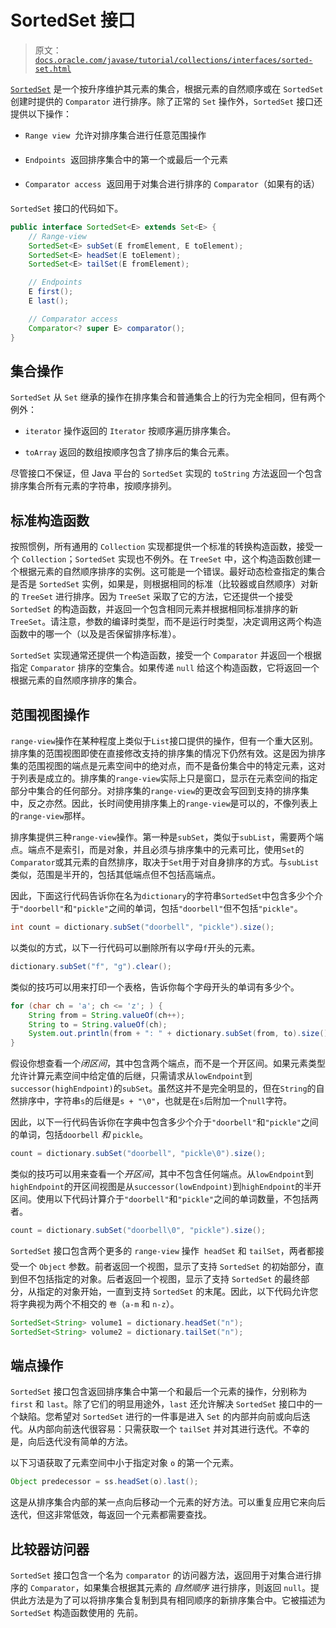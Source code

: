# SortedSet 接口

> 原文：[`docs.oracle.com/javase/tutorial/collections/interfaces/sorted-set.html`](https://docs.oracle.com/javase/tutorial/collections/interfaces/sorted-set.html)

[`SortedSet`](https://docs.oracle.com/javase/8/docs/api/java/util/SortedSet.html) 是一个按升序维护其元素的集合，根据元素的自然顺序或在 `SortedSet` 创建时提供的 `Comparator` 进行排序。除了正常的 `Set` 操作外，`SortedSet` 接口还提供以下操作：

+   `Range view`  允许对排序集合进行任意范围操作

+   `Endpoints`  返回排序集合中的第一个或最后一个元素

+   `Comparator access`  返回用于对集合进行排序的 `Comparator`（如果有的话）

`SortedSet` 接口的代码如下。

```java
public interface SortedSet<E> extends Set<E> {
    // Range-view
    SortedSet<E> subSet(E fromElement, E toElement);
    SortedSet<E> headSet(E toElement);
    SortedSet<E> tailSet(E fromElement);

    // Endpoints
    E first();
    E last();

    // Comparator access
    Comparator<? super E> comparator();
}

```

## 集合操作

`SortedSet` 从 `Set` 继承的操作在排序集合和普通集合上的行为完全相同，但有两个例外：

+   `iterator` 操作返回的 `Iterator` 按顺序遍历排序集合。

+   `toArray` 返回的数组按顺序包含了排序后的集合元素。

尽管接口不保证，但 Java 平台的 `SortedSet` 实现的 `toString` 方法返回一个包含排序集合所有元素的字符串，按顺序排列。

## 标准构造函数

按照惯例，所有通用的 `Collection` 实现都提供一个标准的转换构造函数，接受一个 `Collection`；`SortedSet` 实现也不例外。在 `TreeSet` 中，这个构造函数创建一个根据元素的自然顺序排序的实例。这可能是一个错误。最好动态检查指定的集合是否是 `SortedSet` 实例，如果是，则根据相同的标准（比较器或自然顺序）对新的 `TreeSet` 进行排序。因为 `TreeSet` 采取了它的方法，它还提供一个接受 `SortedSet` 的构造函数，并返回一个包含相同元素并根据相同标准排序的新 `TreeSet`。请注意，参数的编译时类型，而不是运行时类型，决定调用这两个构造函数中的哪一个（以及是否保留排序标准）。

`SortedSet` 实现通常还提供一个构造函数，接受一个 `Comparator` 并返回一个根据指定 `Comparator` 排序的空集合。如果传递 `null` 给这个构造函数，它将返回一个根据元素的自然顺序排序的集合。

## 范围视图操作

`range-view`操作在某种程度上类似于`List`接口提供的操作，但有一个重大区别。排序集的范围视图即使在直接修改支持的排序集的情况下仍然有效。这是因为排序集的范围视图的端点是元素空间中的绝对点，而不是备份集合中的特定元素，这对于列表是成立的。排序集的`range-view`实际上只是窗口，显示在元素空间的指定部分中集合的任何部分。对排序集的`range-view`的更改会写回到支持的排序集中，反之亦然。因此，长时间使用排序集上的`range-view`是可以的，不像列表上的`range-view`那样。

排序集提供三种`range-view`操作。第一种是`subSet`，类似于`subList`，需要两个端点。端点不是索引，而是对象，并且必须与排序集中的元素可比，使用`Set`的`Comparator`或其元素的自然排序，取决于`Set`用于对自身排序的方式。与`subList`类似，范围是半开的，包括其低端点但不包括高端点。

因此，下面这行代码告诉你在名为`dictionary`的字符串`SortedSet`中包含多少个介于`"doorbell"`和`"pickle"`之间的单词，包括`"doorbell"`但不包括`"pickle"`。

```java
int count = dictionary.subSet("doorbell", "pickle").size();

```

以类似的方式，以下一行代码可以删除所有以字母`f`开头的元素。

```java
dictionary.subSet("f", "g").clear();

```

类似的技巧可以用来打印一个表格，告诉你每个字母开头的单词有多少个。

```java
for (char ch = 'a'; ch <= 'z'; ) {
    String from = String.valueOf(ch++);
    String to = String.valueOf(ch);
    System.out.println(from + ": " + dictionary.subSet(from, to).size());
}

```

假设你想查看一个*闭区间*，其中包含两个端点，而不是一个开区间。如果元素类型允许计算元素空间中给定值的后继，只需请求从`lowEndpoint`到`successor(highEndpoint)`的`subSet`。虽然这并不是完全明显的，但在`String`的自然排序中，字符串`s`的后继是`s + "\0"`，也就是在`s`后附加一个`null`字符。

因此，以下一行代码告诉你在字典中包含多少个介于`"doorbell"`和`"pickle"`之间的单词，包括`doorbell` *和* `pickle`。

```java
count = dictionary.subSet("doorbell", "pickle\0").size();

```

类似的技巧可以用来查看一个*开区间*，其中不包含任何端点。从`lowEndpoint`到`highEndpoint`的开区间视图是从`successor(lowEndpoint)`到`highEndpoint`的半开区间。使用以下代码计算介于`"doorbell"`和`"pickle"`之间的单词数量，不包括两者。

```java
count = dictionary.subSet("doorbell\0", "pickle").size();

```

`SortedSet` 接口包含两个更多的 `range-view` 操作  `headSet` 和 `tailSet`，两者都接受一个 `Object` 参数。前者返回一个视图，显示了支持 `SortedSet` 的初始部分，直到但不包括指定的对象。后者返回一个视图，显示了支持 `SortedSet` 的最终部分，从指定的对象开始，一直到支持 `SortedSet` 的末尾。因此，以下代码允许您将字典视为两个不相交的 `卷`（`a-m` 和 `n-z`）。

```java
SortedSet<String> volume1 = dictionary.headSet("n");
SortedSet<String> volume2 = dictionary.tailSet("n");

```

## 端点操作

`SortedSet` 接口包含返回排序集合中第一个和最后一个元素的操作，分别称为 `first` 和 `last`。除了它们的明显用途外，`last` 还允许解决 `SortedSet` 接口中的一个缺陷。您希望对 `SortedSet` 进行的一件事是进入 `Set` 的内部并向前或向后迭代。从内部向前迭代很容易：只需获取一个 `tailSet` 并对其进行迭代。不幸的是，向后迭代没有简单的方法。

以下习语获取了元素空间中小于指定对象 `o` 的第一个元素。

```java
Object predecessor = ss.headSet(o).last();

```

这是从排序集合内部的某一点向后移动一个元素的好方法。可以重复应用它来向后迭代，但这非常低效，每返回一个元素都需要查找。

## 比较器访问器

`SortedSet` 接口包含一个名为 `comparator` 的访问器方法，返回用于对集合进行排序的 `Comparator`，如果集合根据其元素的 *自然顺序* 进行排序，则返回 `null`。提供此方法是为了可以将排序集合复制到具有相同顺序的新排序集合中。它被描述为 `SortedSet` 构造函数使用的 先前。
